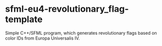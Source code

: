 # sfml-eu4-revolutionary_flag-template
Simple C++/SFML program, which generates revolutionary flags based on color IDs from Europa Universalis IV.
